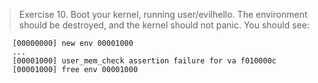 >Exercise 10. Boot your kernel, running user/evilhello. The environment should be destroyed, and the kernel should not panic. You should see:
```
	[00000000] new env 00001000
	...
	[00001000] user_mem_check assertion failure for va f010000c
	[00001000] free env 00001000
```
